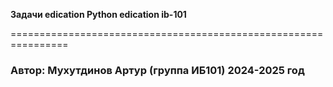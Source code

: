 **Задачи edication Python edication ib-101**

================================================================
### Автор: Мухутдинов Артур (группа ИБ101) 2024-2025 год